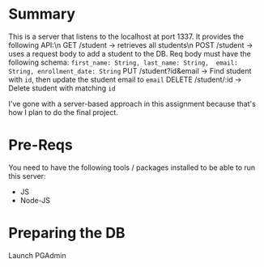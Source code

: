 # Summary
This is a server that listens to the localhost at port 1337. It provides the following API:\n
GET /student  -> retrieves all students\n
POST /student -> uses a request body to add a student to the DB. Req body must have the following schema:
    ```
    first_name: String,
    last_name: String, 
    email: String,
    enrollment_date: String
    ```
PUT /student?id&email -> Find student with `id`, then update the student email to `email`
DELETE /student/:id   -> Delete student with matching `id`

I've gone with a server-based approach in this assignment because that's how I plan to do the final project. 

# Pre-Reqs
You need to have the following tools / packages installed to be able to run this server:
- JS
- Node-JS

# Preparing the DB
Launch PGAdmin
